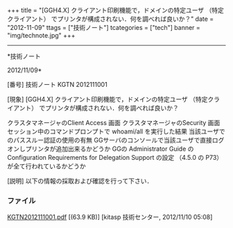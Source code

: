 ﻿+++
title = "[GGH4.X] クライアント印刷機能で，ドメインの特定ユーザ （特定クライアント） でプリンタが構成されない．何を調べれば良いか？"
date = "2012-11-09"
ttags = ["技術ノート"]
tcategories = ["tech"]
banner = "img/technote.jpg"
+++

-----------------------------------------------------------------------------------------------------------------------------

*技術ノート

2012/11/09*


[番号]
技術ノート KGTN 2012111001

[現象]
[GGH4.X] クライアント印刷機能で，ドメインの特定ユーザ
（特定クライアント） でプリンタが構成されない．何を調べれば良いか？

クラスタマネージャのClient Access 画面
クラスタマネージャのSecurity 画面
セッション中のコマンドプロンプトで whoami/all を実行した結果
当該ユーザでのパススルー認証の使用の有無
GGサーバのコンソールで当該ユーザで直接ログオンしプリンタが追加出来るかどうか
GGの Administrator Guide の Configuration Requirements for Delegation
Support の設定 （4.5.0 の P73） が全て行われているかどうか

[説明]
以下の情報の採取および確認を行って下さい．


### ファイル

 
 


[KGTN2012111001.pdf](http://techreport.kitasp.net/attachments/download/1107/KGTN2012111001.pdf)
 [(63.9 KB)] [kitasp 技術センター, 2012/11/10
05:08]


 


 

